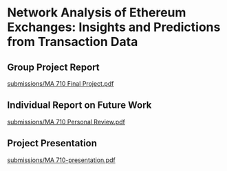 # Network Analysis of Ethereum Exchanges: Insights and Predictions from Transaction Data


## Group Project Report
[submissions/MA 710 Final Project.pdf](https://github.com/soubhik-c/ma710-datamining/blob/main/submissions/MA%20710%20Final%20Project.pdf)

## Individual Report on Future Work
[submissions/MA 710 Personal Review.pdf](https://github.com/soubhik-c/ma710-datamining/blob/main/submissions/MA%20710%20Personal%20Review.pdf)

## Project Presentation
[submissions/MA 710-presentation.pdf](https://github.com/soubhik-c/ma710-datamining/blob/main/submissions/MA%20710-presentation.pdf)


